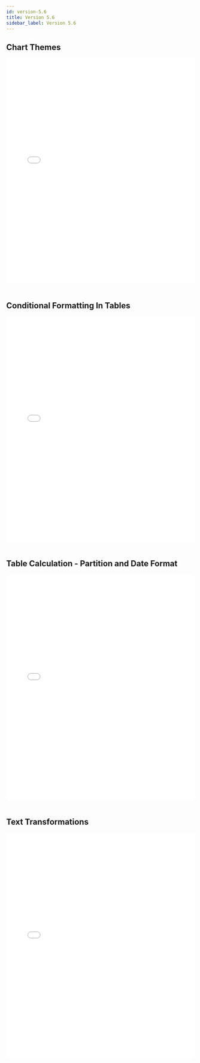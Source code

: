 ```yaml
---
id: version-5.6
title: Version 5.6
sidebar_label: Version 5.6
---
```


## Chart Themes

<iframe src="//fast.wistia.net/embed/iframe/iboiyntkws?videoFoam=true"
allowtransparency="true" frameBorder="0" scrolling="no" className="wistia_embed"
name="wistia_embed" allowFullScreen  width="100%" height="600"></iframe>
<script src="//fast.wistia.net/assets/external/iframe-api-v1.js"></script>
<br/>
<br/>

## Conditional Formatting In Tables

<iframe src="//fast.wistia.net/embed/iframe/fr1kgoy50z?videoFoam=true"
allowtransparency="true" frameBorder="0" scrolling="no" className="wistia_embed"
name="wistia_embed" allowFullScreen  width="100%" height="600"></iframe>
<script src="//fast.wistia.net/assets/external/iframe-api-v1.js"></script>
<br/>
<br/>

## Table Calculation - Partition and Date Format
<iframe src="//fast.wistia.net/embed/iframe/9dtfllq0mh?videoFoam=true"
allowtransparency="true" frameBorder="0" scrolling="no" className="wistia_embed"
name="wistia_embed" allowFullScreen  width="100%" height="600"></iframe>
<script src="//fast.wistia.net/assets/external/iframe-api-v1.js"></script>
<br/>
<br/>

## Text Transformations

<iframe src="//fast.wistia.net/embed/iframe/9fd9eb1zz4?videoFoam=true"
allowtransparency="true" frameBorder="0" scrolling="no" className="wistia_embed"
name="wistia_embed" allowFullScreen  width="100%" height="600"></iframe>
<script src="//fast.wistia.net/assets/external/iframe-api-v1.js"></script>

<br/>
<br/>
